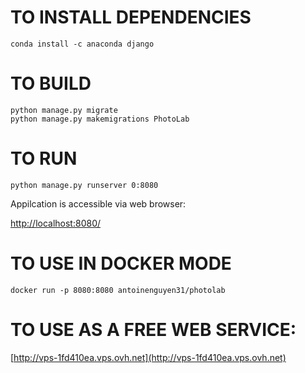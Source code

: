 # TO INSTALL DEPENDENCIES
```
conda install -c anaconda django 
```

# TO BUILD

```
python manage.py migrate
python manage.py makemigrations PhotoLab
```

# TO RUN

```
python manage.py runserver 0:8080
```
Appilcation is accessible via web browser:

[http://localhost:8080/](http://localhost:8080/)

# TO USE IN DOCKER MODE
```
docker run -p 8080:8080 antoinenguyen31/photolab
```
# TO USE AS A FREE WEB SERVICE:

[http://vps-1fd410ea.vps.ovh.net](http://vps-1fd410ea.vps.ovh.net)

